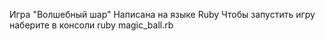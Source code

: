 Игра "Волшебный шар"
Написана на языке Ruby
Чтобы запустить игру наберите
в консоли ruby magic_ball.rb
